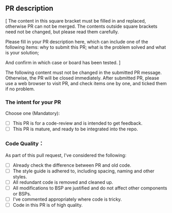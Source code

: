 ## PR description

[
The content in this square bracket must be filled in and replaced, otherwise PR can not be merged. The contents outside square brackets need not be changed, but please read them carefully.

Please fill in your PR description here, which can include one of the following items: why to submit this PR; what is the problem solved and what is your solution;

And confirm in which case or board has been tested.
]

The following content must not be changed in the submitted PR message. Otherwise, the PR will be closed immediately. After submitted PR, please use a web browser to visit PR, and check items one by one, and ticked them if no problem.

### The intent for your PR

Choose one (Mandatory):

- [ ] This PR is for a code-review and is intended to get feedback.
- [ ] This PR is mature, and ready to be integrated into the repo.

### Code Quality：

As part of this pull request, I've considered the following:

- [ ] Already check the difference between PR and old code.
- [ ] The style guide is adhered to, including spacing, naming and other styles.
- [ ] All redundant code is removed and cleaned up.
- [ ] All modifications to BSP are justified and do not affect other components or BSPs.
- [ ] I've commented appropriately where code is tricky.
- [ ] Code in this PR is of high quality.
